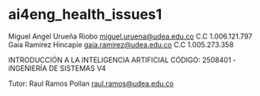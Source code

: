 # ai4eng_health_issues1

Miguel Angel Urueña Riobo		miguel.uruena@udea.edu.co
C.C 1.006.121.797
Gaia Ramirez Hincapíe		gaia.ramirez@udea.edu.co
C.C 1.005.273.358

INTRODUCCIÓN A LA INTELIGENCIA ARTIFICIAL
CÓDIGO: 2508401 - iNGENIERÍA DE SISTEMAS V4

Tutor: 
Raul Ramos Pollan			raul.ramos@udea.edu.co



